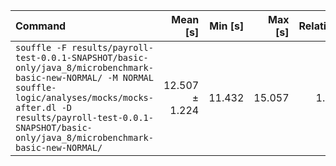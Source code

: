 | Command | Mean [s] | Min [s] | Max [s] | Relative |
|:---|---:|---:|---:|---:|
| `souffle -F results/payroll-test-0.0.1-SNAPSHOT/basic-only/java_8/microbenchmark-basic-new-NORMAL/ -M NORMAL souffle-logic/analyses/mocks/mocks-after.dl -D results/payroll-test-0.0.1-SNAPSHOT/basic-only/java_8/microbenchmark-basic-new-NORMAL/` | 12.507 ± 1.224 | 11.432 | 15.057 | 1.00 |
